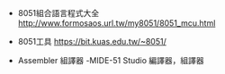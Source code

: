 - 8051組合語言程式大全 
http://www.formosaos.url.tw/my8051/8051_mcu.html

- 8051工具 https://bit.kuas.edu.tw/~8051/
- Assembler 組譯器
-MIDE-51 Studio 編譯器，組譯器